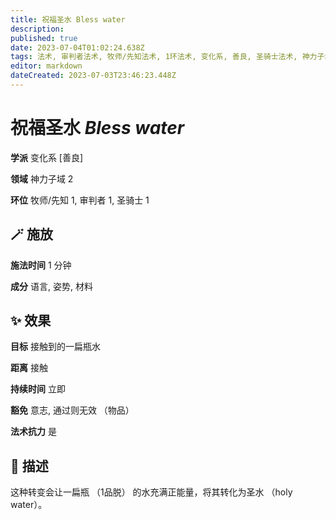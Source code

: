 ```yaml
---
title: 祝福圣水 Bless water
description: 
published: true
date: 2023-07-04T01:02:24.638Z
tags: 法术, 审判者法术, 牧师/先知法术, 1环法术, 变化系, 善良, 圣骑士法术, 神力子域
editor: markdown
dateCreated: 2023-07-03T23:46:23.448Z
---
```


# **祝福圣水** *Bless water*

**学派** 变化系 \[善良\] 

**领域** 神力子域 2

**环位** 牧师/先知 1, 审判者 1, 圣骑士 1

## 🪄 施放

**施法时间** 1 分钟

**成分** 语言, 姿势, 材料

## ✨ 效果 

**目标** 接触到的一扁瓶水 

**距离** 接触  

**持续时间** 立即 

**豁免** 意志, 通过则无效 （物品）

**法术抗力** 是

## 📖 描述

这种转变会让一扁瓶 （1品脱） 的水充满正能量，将其转化为圣水 （holy water）。
    